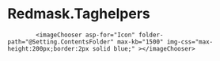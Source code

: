 # Redmask.Taghelpers

            <imageChooser asp-for="Icon" folder-path="@Setting.ContentsFolder" max-kb="1500" img-css="max-height:200px;border:2px solid blue;" ></imageChooser>
            
  <persianDatePicker asp-for="DateTimePublishFrom"></persianDatePicker>
  
   <TinyMce5For asp-for="FullText"></TinyMce5For>
